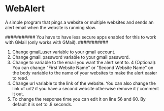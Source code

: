 # WebAlert
A simple program that pings a website or multiple websites and sends an alert email when the website is running slow.

########### 
You have to have less secure apps enabled for this to work with GMail (only works with GMail). 
###########

1) Change gmail_user variable to your gmail account.
2) Change gmail_password variable to your gmail password.
3) Change to variable to the email you want the alert sent to.
4 (Optional): You can change "First Website Name" or "Second Website Name" on the body variable to the name of your websites to make the alert easier to read.
5) Change url variable to the link of the website. You can also change the link of url2 if you have a second website otherwise remove it / comment it out.
6) To change the response time you can edit it on line 56 and 60. By default it is set to .8 seconds.
